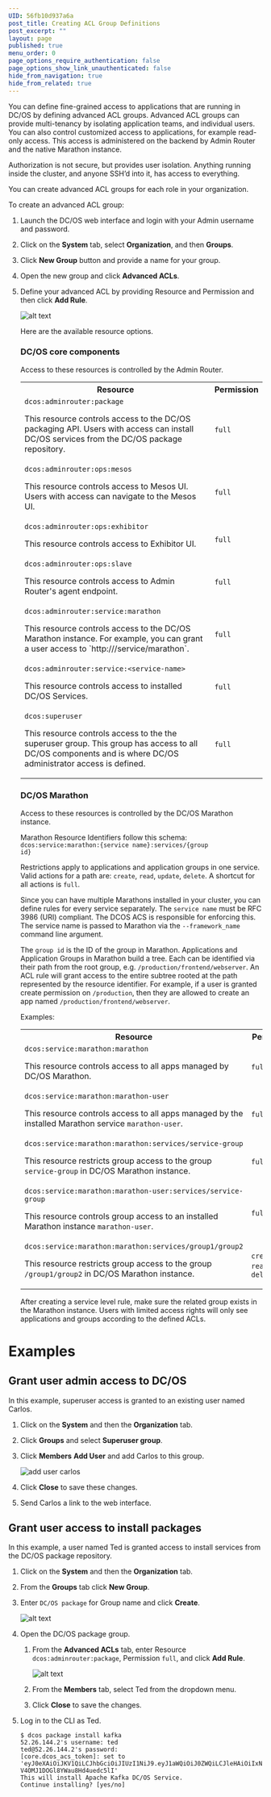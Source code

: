 ```yaml
---
UID: 56fb10d937a6a
post_title: Creating ACL Group Definitions
post_excerpt: ""
layout: page
published: true
menu_order: 0
page_options_require_authentication: false
page_options_show_link_unauthenticated: false
hide_from_navigation: true
hide_from_related: true
---
```

You can define fine-grained access to applications that are running in DC/OS by defining advanced ACL groups. Advanced ACL groups can provide multi-tenancy by isolating application teams, and individual users. You can also control customized access to applications, for example read-only access. This access is administered on the backend by Admin Router and the native Marathon instance.

Authorization is not secure, but provides user isolation. Anything running inside the cluster, and anyone SSH’d into it, has access to everything.
    

You can create advanced ACL groups for each role in your organization. 

To create an advanced ACL group:

1.  Launch the DC/OS web interface and login with your Admin username and password.

2.  Click on the **System** tab, select **Organization**, and then **Groups**.

3.  Click **New Group** button and provide a name for your group.

4.  Open the new group and click **Advanced ACLs**.

5.  Define your advanced ACL by providing Resource and Permission and then click **Add Rule**.

    ![alt text](/assets/images/auth-enable-advanced-acl.gif)
    
    Here are the available resource options.
    
    ### DC/OS core components
    Access to these resources is controlled by the Admin Router.
    
    <p>
    <table class="table">
      <tr>
        <th>Resource</th>
        <th>Permission</th>
      </tr>
      <tr>
        <td><code>dcos:adminrouter:package</code><p>This resource controls access to the DC/OS packaging API. Users with access can install DC/OS services from the DC/OS package repository.</p></td>
        <td><code>full</code></td>
      </tr>
      <tr>
        <td><code>dcos:adminrouter:ops:mesos</code><p>This resource controls access to Mesos UI. Users with access can navigate to the Mesos UI.</p></td>
        <td><code>full</code></td>
      </tr>
      <tr>
        <td><code>dcos:adminrouter:ops:exhibitor</code><p>This resource controls access to Exhibitor UI.</p></td>
        <td><code>full</code></td>
      </tr>
      <tr>
        <td><code>dcos:adminrouter:ops:slave</code><p>This resource controls access to Admin Router's agent endpoint.</p></td>
        <td><code>full</code></td>
      </tr>
      <tr>
        <td><code>dcos:adminrouter:service:marathon</code><p>This resource controls access to the DC/OS Marathon instance. For example, you can grant a user access to `http://<public-master-IP>/service/marathon`.</p></td>
        <td><code>full</code></td>
      </tr>
      <tr>
        <td><code>dcos:adminrouter:service:&lt;service-name&gt;</code><p>This resource controls access to installed DC/OS Services.</p></td>
        <td><code>full</code></td>
      </tr>
      <tr>
      <td><code>dcos:superuser</code><p>This resource controls access to the the superuser group. This group has access to all DC/OS components and is where DC/OS administrator access is defined.</p></td>
      <td><code>full</code></td>
    </tr>
      <tr>
      </tr>
    </table>
    </p>
    <!-- For 1.9 *   `dcos:acs` - resources defined by the access control service. -->

    ### DC/OS Marathon 
    Access to these resources is controlled by the DC/OS Marathon instance.
    
    Marathon Resource Identifiers follow this schema: <code>dcos:service:marathon:{service name}:services/{group id}</code>
    
    Restrictions apply to applications and application groups in one service. 
    Valid actions for a path are: `create`, `read`, `update`, `delete`. A shortcut for all actions is `full`.
    
    Since you can have multiple Marathons installed in your cluster, you can define rules for every service separately.
    The `service name` must be RFC 3986 (URI) compliant. 
    The DCOS ACS is responsible for enforcing this. 
    The service name is passed to Marathon via the  `--framework_name` command line argument. 
    
    The `group id` is the ID of the group in Marathon.
    Applications and Application Groups in Marathon build a tree. 
    Each can be identified via their path from the root group, e.g. `/production/frontend/webserver`. 
    An ACL rule will grant access to the entire subtree rooted at the path represented by the resource identifier. For example, if a user is granted create permission on `/production`, then they are allowed to create an app named `/production/frontend/webserver`.


    Examples:
    <p>
    <table class="table">
      <tr>
        <th>Resource</th>
        <th>Permission</th>
      </tr>
      <tr>
        <td><code>dcos:service:marathon:marathon</code><p>This resource controls access to all apps managed by DC/OS Marathon.</p></td>
        <td><code>full</code></td>
      </tr>         
      <tr>
        <td><code>dcos:service:marathon:marathon-user</code><p>This resource controls access to all apps managed by the installed Marathon service <code>marathon-user</code>.</p></td>
        <td><code>full</code></td>
      </tr>         
      <tr>
        <td><code>dcos:service:marathon:marathon:services/service-group</code><p>This resource restricts group access to the group <code>service-group</code> in DC/OS Marathon instance.</p></td>
        <td><code>full</code></td>
      </tr>
      <tr>
        <td><code>dcos:service:marathon:marathon-user:services/service-group</code><p>This resource controls group access to an installed Marathon instance <code>marathon-user</code>.</p></td>
        <td><code>full</code></td>
      </tr>
      <tr>
        <td><code>dcos:service:marathon:marathon:services/group1/group2</code><p>This resource restricts group access to the group <code>/group1/group2</code> in DC/OS Marathon instance.</p></td>
        <td><code>create</code>, <code>read</code>,<code>update</code>, <code>delete</code></td>
      </tr>
    </table>
    </p>
    
    After creating a service level rule, make sure the related group exists in the Marathon instance.
    Users with limited access rights will only see applications and groups according to the defined ACLs.


# Examples 

## Grant user admin access to DC/OS
In this example, superuser access is granted to an existing user named Carlos.

1.  Click on the **System** and then the **Organization** tab. 

1.  Click **Groups** and select **Superuser group**.

1.  Click **Members** **Add User** and add Carlos to this group.

    ![add user carlos](/assets/images/auth-enable-ex-superuser.gif)
    
1.  Click **Close** to save these changes.

1.  Send Carlos a link to the web interface.

<!-- ## Grant user access to a Marathon app group -->


## Grant user access to install packages
In this example, a user named Ted is granted access to install services from the DC/OS package repository.

1.  Click on the **System** and then the **Organization** tab. 

1.  From the **Groups** tab click **New Group**. 

1.  Enter `DC/OS package` for Group name and click **Create**.

    ![alt text](/assets/images/auth-enable-ex-package-user.gif)
    
1.  Open the DC/OS package group. 

    1.  From the **Advanced ACLs** tab, enter Resource `dcos:adminrouter:package`, Permission `full`, and click **Add Rule**.

        ![alt text](/assets/images/auth-enable-ex-package-user2.gif)
            
    1.  From the **Members** tab, select Ted from the dropdown menu.
    
    1.  Click **Close** to save the changes.
    
1.  Log in to the CLI as Ted.

        $ dcos package install kafka
        52.26.144.2's username: ted
        ted@52.26.144.2's password: 
        [core.dcos_acs_token]: set to 'eyJ0eXAiOiJKV1QiLCJhbGciOiJIUzI1NiJ9.eyJ1aWQiOiJ0ZWQiLCJleHAiOiIxNDYwNDE1NjY0In0.IGk3OOPCpoEUTnaY-V4OMJ1DOGl8YWau8Hd4uedc5lI'
        This will install Apache Kafka DC/OS Service.
        Continue installing? [yes/no]


 [1]: https://www.ietf.org/rfc/rfc3986.txt
